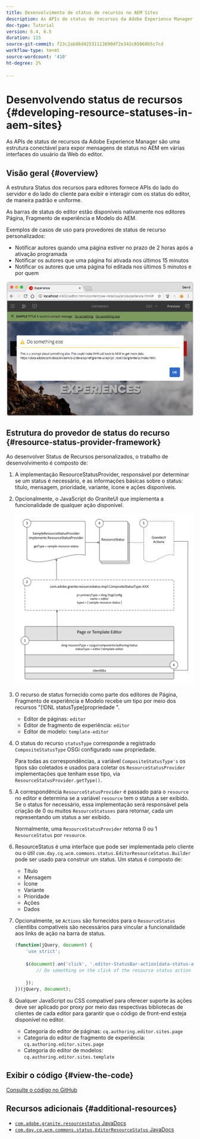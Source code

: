 ```yaml
---
title: Desenvolvimento de status de recursos no AEM Sites
description: As APIs de status de recursos da Adobe Experience Manager são uma estrutura conectável para expor mensagens de status no AEM em várias interfaces do usuário da Web do editor.
doc-type: Tutorial
version: 6.4, 6.5
duration: 115
source-git-commit: f23c2ab86d42531113690df2e342c65060b5c7cd
workflow-type: tm+mt
source-wordcount: '410'
ht-degree: 2%

---
```



# Desenvolvendo status de recursos {#developing-resource-statuses-in-aem-sites}

As APIs de status de recursos da Adobe Experience Manager são uma estrutura conectável para expor mensagens de status no AEM em várias interfaces do usuário da Web do editor.

## Visão geral {#overview}

A estrutura Status dos recursos para editores fornece APIs do lado do servidor e do lado do cliente para exibir e interagir com os status do editor, de maneira padrão e uniforme.

As barras de status do editor estão disponíveis nativamente nos editores Página, Fragmento de experiência e Modelo do AEM.

Exemplos de casos de uso para provedores de status de recurso personalizados:

* Notificar autores quando uma página estiver no prazo de 2 horas após a ativação programada
* Notificar os autores que uma página foi ativada nos últimos 15 minutos
* Notificar os autores que uma página foi editada nos últimos 5 minutos e por quem

![Visão geral do status do recurso no editor de AEM](assets/sample-editor-resource-status-screenshot.png)

## Estrutura do provedor de status do recurso {#resource-status-provider-framework}

Ao desenvolver Status de Recursos personalizados, o trabalho de desenvolvimento é composto de:

1. A implementação ResourceStatusProvider, responsável por determinar se um status é necessário, e as informações básicas sobre o status: título, mensagem, prioridade, variante, ícone e ações disponíveis.
2. Opcionalmente, o JavaScript do GraniteUI que implementa a funcionalidade de qualquer ação disponível.

   ![arquitetura de status do recurso](assets/sample-editor-resource-status-application-architecture.png)

3. O recurso de status fornecido como parte dos editores de Página, Fragmento de experiência e Modelo recebe um tipo por meio dos recursos &quot;[!DNL statusType]propriedade &quot;.

   * Editor de páginas: `editor`
   * Editor de fragmento de experiência: `editor`
   * Editor de modelo: `template-editor`

4. O status do recurso `statusType` corresponde a registrado `CompositeStatusType` OSGi configurado `name` propriedade.

   Para todas as correspondências, a variável `CompositeStatusType's` os tipos são coletados e usados para coletar os `ResourceStatusProvider` implementações que tenham esse tipo, via `ResourceStatusProvider.getType()`.

5. A correspondência `ResourceStatusProvider` é passado para o `resource` no editor e determina se a variável `resource` tem o status a ser exibido. Se o status for necessário, essa implementação será responsável pela criação de 0 ou muitos `ResourceStatuses` para retornar, cada um representando um status a ser exibido.

   Normalmente, uma `ResourceStatusProvider` retorna 0 ou 1 `ResourceStatus` por `resource`.

6. ResourceStatus é uma interface que pode ser implementada pelo cliente ou o útil `com.day.cq.wcm.commons.status.EditorResourceStatus.Builder` pode ser usado para construir um status. Um status é composto de:

   * Título
   * Mensagem
   * Ícone
   * Variante
   * Prioridade
   * Ações
   * Dados

7. Opcionalmente, se `Actions` são fornecidos para o `ResourceStatus` clientlibs compatíveis são necessários para vincular a funcionalidade aos links de ação na barra de status.

   ```js
   (function(jQuery, document) {
       'use strict';
   
       $(document).on('click', '.editor-StatusBar-action[data-status-action-id="do-something"]', function () {
           // Do something on the click of the resource status action
   
       });
   })(jQuery, document);
   ```

8. Qualquer JavaScript ou CSS compatível para oferecer suporte às ações deve ser aplicado por proxy por meio das respectivas bibliotecas de clientes de cada editor para garantir que o código de front-end esteja disponível no editor.

   * Categoria do editor de páginas: `cq.authoring.editor.sites.page`
   * Categoria do editor de fragmento de experiência: `cq.authoring.editor.sites.page`
   * Categoria do editor de modelos: `cq.authoring.editor.sites.template`

## Exibir o código {#view-the-code}

[Consulte o código no GitHub](https://github.com/Adobe-Consulting-Services/acs-aem-samples/tree/master/bundle/src/main/java/com/adobe/acs/samples/resourcestatus/impl/SampleEditorResourceStatusProvider.java)

## Recursos adicionais {#additional-resources}

* [`com.adobe.granite.resourcestatus` JavaDocs](https://helpx.adobe.com/experience-manager/6-5/sites/developing/using/reference-materials/javadoc/com/adobe/granite/resourcestatus/package-summary.html)
* [`com.day.cq.wcm.commons.status.EditorResourceStatus` JavaDocs](https://helpx.adobe.com/experience-manager/6-5/sites/developing/using/reference-materials/javadoc/com/day/cq/wcm/commons/status/EditorResourceStatus.html)
